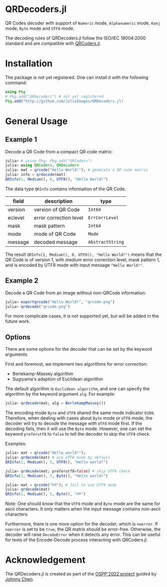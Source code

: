 # QRDecoders.jl

QR Codes decoder with support of `Numeric` mode, `Alphanumeric` mode, `Kanj` mode, `Byte` mode and `UTF8` mode.

The decoding rules of QRDecoders.jl follow the ISO/IEC 18004:2000 standard and are compatible with [QRCoders.jl](http://github.com/JuliaImages/QRCoders.jl).

# Installation
The package is not yet registered. One can install it with the following command:
```julia
using Pkg
# Pkg.add("QRDecoders") # not yet registered
Pkg.add("http://github.com/JuliaImages/QRDecoders.jl)
```

# General Usage
## Example 1
Decode a QR Code from a compact QR code matrix:
```julia
julia> # using Pkg; Pkg.add("QRCoders")
julia> using QRCoders, QRDecoders
julia> mat = qrcode("Hello World!"); # generate a QR code matrix
julia> info = qrdecode(mat)
QRInfo(1, Medium(), 0, UTF8(), "Hello World!")
```

The data type `QRInfo` contains information of the QR Code. 

| field | description | type
|---|---| ---|
| version | version of QR Code | `Int64` |
| eclevel | error correction level | `ErrCorrLevel` |
| mask | mask pattern | `Int64` |
| mode | mode of QR Code | `Mode` |
| message | decoded message | `AbstractString` |

The result `QRInfo(1, Medium(), 0, UTF8(), "Hello World!")` means that the QR Code is of version 1, with medium error correction level, mask pattern 1, and is encoded by UTF8 mode with input message `"Hello World!"`.

## Example 2
Decode a QR Code from an image without non-QRCode information:
```julia
julia> exportqrcode("Hello World!", "qrcode.png")
julia> qrdecode("qrcode.png")
```

For more complicate cases, it is not supported yet, but will be added in the future work.

## Options
There are some options for the decoder that can be set by the keyword arguments.

First and foremost, we implement two algorithms for error correction:
 - Berlekamp-Massey algorithm
 - Sugiyama's adaption of Euclidean algorithm

The default algorithm is `Euclidean algorithm`, and one can specify the algorithm by the keyword argument `alg`. For example:
```julia
julia> qrdecode(mat; alg = BerlekampMassey())
```

The encoding mode `Byte` and `UTF8` shared the same mode indicator `0100`. Therefore, when dealing with cases about `Byte` mode or `UTF8` mode, the decoder will try to decode the message with `UTF8` mode first. If the decoding fails, then it will use the `Byte` mode. However, one can set the keyword `preferutf8` to `false` to tell the decoder to skip the `UTF8` check.

Examples:
```julia
julia> mat = qrcode("Hello world!");
julia> qrdecode(mat) # use UTF8 mode by defauls
QRInfo(1, Medium(), 5, UTF8(), "Hello world!")

julia> qrdecode(mat; preferutf8=false) # skip UTF8 check
QRInfo(1, Medium(), 5, Byte(), "Hello world!")

julia> mat = qrcode("©®"); # fail to use UTF8 mode
julia> qrdecode(mat)
QRInfo(1, Medium(), 5, Byte(), "©®")
```

Note: One should know that the `UTF8` mode and `Byte` mode are the same for ascii characters. It only matters when the input message contains non-ascii characters.

Furthermore, there is one more option for the decoder, which is `noerror`. If `noerror` is set to be `true`, the QR matrix should be error-free. Otherwise, the decoder will raise `DecodeError` when it detects any error. This can be useful for tests of the Encode-Decode process interacting with QRCoders.jl.

# Acknowledgement
The QRDecoders.jl is created as part of the [OSPP'2022 project](https://summer-ospp.ac.cn/) guided by [Johnny Chen](http://github.com/johnnychen94).